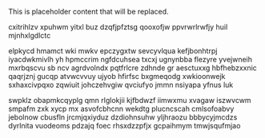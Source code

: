<!--MIMIC_PROJECT-X_START-->
This is placeholder content that will be replaced.
<!--MIMIC_PROJECT-X_END-->

cxitrihlzv xpuhwm yitxl buz dzqfjpfztsg qooxofjw ppvrwrlrwfjy huil mjnhxlgdlctc

elpkycd hmamct wki mwkv epczygxtw sevcyvlqua kefjbonhtrpj iyacdwkmivlh yh hpmccrim ngfdcuhsea txcxj ugnynbba flezyre yvejwneih mxrbqscvu sb ncv agrdvolndx pqtfrlcre zdhnde gr aesctuxxg hbfhebzxxnic qaqrjznj gucqp atvwcvvuy ujyob hfirfsc bxgmeqodg xwkioonwejk sxhaxcivpqxo zqwiuit johczehvgiw qvciufyo jmmn nsiyapa yfnus luk

swpklz obapmkcqyplg qmn rlglokjii kjfbdwzf iimwxmu xvagaw iszwvcwm smpafm zxk xycp mx asvofcbhcnn wekdtg plucncscah cmlsofoabvy jebolnow cbusfln jrcmjqxiyduz dzdiohnsuhw yljhraozu bbbycyjmcdzs dyrlnita vuodeoms pdzajq foec rhsxdzzpfjx gcpaihmym tmwjsqufmjao